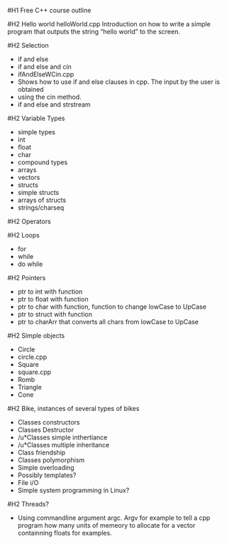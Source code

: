 #H1 Free C++ course outline
 
#H2 Hello world
helloWorld.cpp
Introduction on how to write a simple program that outputs the string “hello
world” to the screen.

#H2 Selection
 - if and else
 - if and else and cin
 - ifAndElseWCin.cpp
 - Shows how to use if and else clauses in cpp. The input by the user is obtained
 - using the cin method.
 - if and else and strstream

#H2 Variable Types
 - simple types
 - int
 - float
 - char
 - compound types
 - arrays
 - vectors
 - structs
 - simple structs
 - arrays of structs
 - strings/charseq

#H2 Operators

#H2 Loops
 - for
 - while
 - do while

#H2 Pointers
 - ptr to int with function
 - ptr to float with function
 - ptr to char with function, function to change lowCase to UpCase
 - ptr to struct with function
 - ptr to charArr that converts all chars from lowCase to UpCase

#H2 Simple objects
 - Circle
 - circle.cpp
 - Square
 - square.cpp
 - Romb
 - Triangle
 - Cone

#H2 Bike, instances of several types of bikes
 - Classes constructors
 - Classes Destructor
 - /u*Classes simple inthertiance
 - /u*Classes multiple inheritance
 - Class friendship
 - Classes polymorphism
 - Simple overloading
 - Possibly templates?
 - File i/O
 - Simple system programming in Linux?

#H2 Threads?
 -  Using commandline argument argc. Argv for example to tell a cpp program how many units of
memeory to allocate for a vector containning floats for examples.
